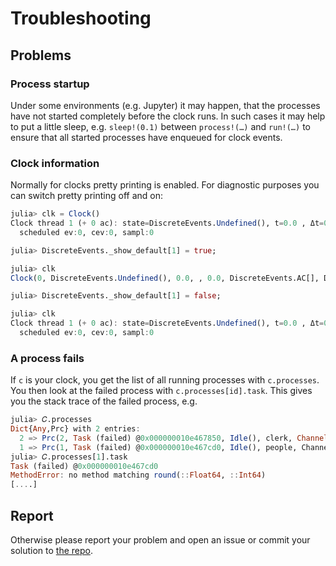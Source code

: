 # Troubleshooting

## Problems

### Process startup

Under some environments (e.g. Jupyter) it may happen, that the processes have not started completely before the clock runs. In such cases it may help to put a little sleep, e.g. `sleep!(0.1)` between `process!(…)` and `run!(…)` to ensure that all started processes have enqueued for clock events.

### Clock information

Normally for clocks pretty printing is enabled. For diagnostic purposes you can
switch pretty printing off and on:

```julia
julia> clk = Clock()
Clock thread 1 (+ 0 ac): state=DiscreteEvents.Undefined(), t=0.0 , Δt=0.0 , prc:0
  scheduled ev:0, cev:0, sampl:0

julia> DiscreteEvents._show_default[1] = true;

julia> clk
Clock(0, DiscreteEvents.Undefined(), 0.0, , 0.0, DiscreteEvents.AC[], DiscreteEvents.Schedule(DataStructures.PriorityQueue{DiscreteEvents.DiscreteEvent,Float64,Base.Order.ForwardOrdering}(), DiscreteEvents.DiscreteCond[], DiscreteEvents.Sample[]), Dict{Any,Prc}(), 0.0, 0.0, 0.0, 0, 0)

julia> DiscreteEvents._show_default[1] = false;

julia> clk
Clock thread 1 (+ 0 ac): state=DiscreteEvents.Undefined(), t=0.0 , Δt=0.0 , prc:0
  scheduled ev:0, cev:0, sampl:0
```

### A process fails

If `c` is your clock, you get the list of all running processes with `c.processes`. You  then look at the failed process with `c.processes[id].task`. This gives you the stack trace of the failed process, e.g.

```julia
julia> 𝐶.processes
Dict{Any,Prc} with 2 entries:
  2 => Prc(2, Task (failed) @0x000000010e467850, Idle(), clerk, Channel{…
  1 => Prc(1, Task (failed) @0x000000010e467cd0, Idle(), people, Channel…
julia> 𝐶.processes[1].task
Task (failed) @0x000000010e467cd0
MethodError: no method matching round(::Float64, ::Int64)
[....]
```

## Report

Otherwise please report your problem and open an issue or commit your solution to [the repo](https://github.com/pbayer/DiscreteEvents.jl).  
